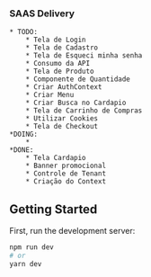 ### SAAS Delivery

    * TODO:
        * Tela de Login
        * Tela de Cadastro
        * Tela de Esqueci minha senha
        * Consumo da API
        * Tela de Produto
        * Componente de Quantidade
        * Criar AuthContext
        * Criar Menu
        * Criar Busca no Cardapio
        * Tela de Carrinho de Compras
        * Utilizar Cookies
        * Tela de Checkout
    *DOING:
        * 
    *DONE:
        * Tela Cardapio
        * Banner promocional
        * Controle de Tenant
        * Criação do Context

## Getting Started

First, run the development server:

```bash
npm run dev
# or
yarn dev
```